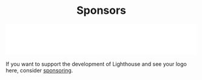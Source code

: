 <div align="center">

# Sponsors

</div>

<div class="showcase">
  <div class="logos">
    <a href="https://www.worksome.com">
      <img src="./worksome.svg" alt="Worksome" title="Worksome - The Home for Your Freelance Workforce">
    </a>
  </div>
</div>

If you want to support the development of Lighthouse and see your logo here, consider [sponsoring](https://github.com/sponsors/spawnia).
